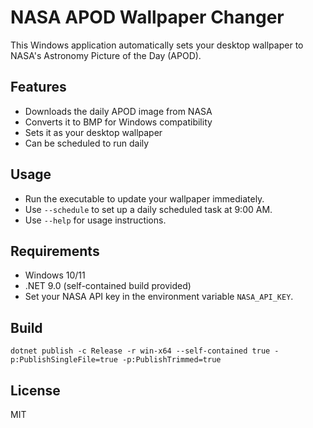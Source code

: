 # NASA APOD Wallpaper Changer

This Windows application automatically sets your desktop wallpaper to NASA's Astronomy Picture of the Day (APOD).

## Features

- Downloads the daily APOD image from NASA
- Converts it to BMP for Windows compatibility
- Sets it as your desktop wallpaper
- Can be scheduled to run daily

## Usage

- Run the executable to update your wallpaper immediately.
- Use `--schedule` to set up a daily scheduled task at 9:00 AM.
- Use `--help` for usage instructions.

## Requirements

- Windows 10/11
- .NET 9.0 (self-contained build provided)
- Set your NASA API key in the environment variable `NASA_API_KEY`.

## Build

```pwsh
dotnet publish -c Release -r win-x64 --self-contained true -p:PublishSingleFile=true -p:PublishTrimmed=true
```

## License

MIT
